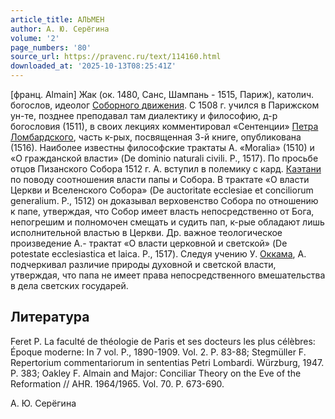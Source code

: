 ```yaml
---
article_title: АЛЬМЕН
author: А. Ю. Серёгина
volume: '2'
page_numbers: '80'
source_url: https://pravenc.ru/text/114160.html
downloaded_at: '2025-10-13T08:25:41Z'
---
```


[франц. Аlmain] Жак (ок. 1480, Санс, Шампань - 1515, Париж), католич. богослов, идеолог [Соборного движения](<https://pravenc.ru/text/Соборного движения.html>). С 1508 г. учился в Парижском ун-те, позднее преподавал там диалектику и философию, д-р богословия (1511), в своих лекциях комментировал «Сентенции» [Петра Ломбардского](<https://pravenc.ru/text/Петр Ломбардский.html>), часть к-рых, посвященная 3-й книге, опубликована (1516). Наиболее известны философские трактаты А. «Moralia» (1510) и «О гражданской власти» (De dominio naturali civili. P., 1517). По просьбе отцов Пизанского Собора 1512 г. А. вступил в полемику с кард. [Каэтани](https://pravenc.ru/text/Каэтани.html) по поводу соотношения власти папы и Собора. В трактате «О власти Церкви и Вселенского Собора» (De auctoritate ecclesiae et conciliorum generalium. P., 1512) он доказывал верховенство Собора по отношению к папе, утверждая, что Собор имеет власть непосредственно от Бога, непогрешим и полномочен смещать и судить пап, к-рые обладают лишь исполнительной властью в Церкви. Др. важное теологическое произведение А.- трактат «О власти церковной и светской» (De potestate ecclesiastica et laica. P., 1517). Следуя учению У. [Оккама](https://pravenc.ru/text/Оккам.html), А. подчеркивал различие природы духовной и светской власти, утверждая, что папа не имеет права непосредственного вмешательства в дела светских государей.

## Литература

Feret P. La faculté de théologie de Paris et ses docteurs les plus célèbres: Époque moderne: In 7 vol. P., 1890-1909. Vol. 2. P. 83-88; Stegmüller F. Repertorium commentariorum in sententias Petri Lombardi. Würzburg, 1947. P. 383; Oakley F. Almain and Major: Conciliar Theory on the Eve of the Reformation // AHR. 1964/1965. Vol. 70. P. 673-690.

А. Ю. Серёгина

